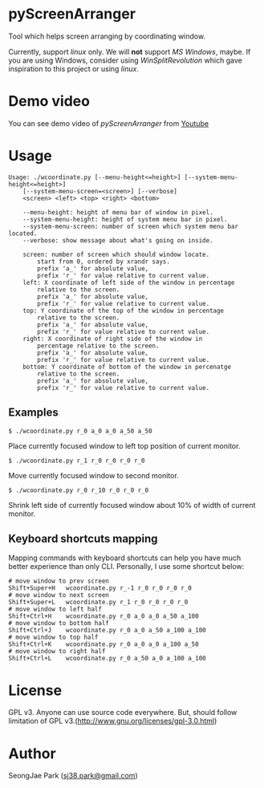 # pyScreenArranger

Tool which helps screen arranging by coordinating window.

Currently, support _linux_ only. We will __not__ support _MS Windows_, maybe.
If you are using Windows, consider using _WinSplitRevolution_ which gave
inspiration to this project or using _linux_.

# Demo video
You can see demo video of _pyScreenArranger_ from
[Youtube](http://youtu.be/MhxKQVNQYVE)

# Usage
```
Usage: ./wcoordinate.py [--menu-height<=height>] [--system-menu-height<=height>]
    [--system-menu-screen=<screen>] [--verbose]
    <screen> <left> <top> <right> <bottom>

    --menu-height: height of menu bar of window in pixel.
    --system-menu-height: height of system menu bar in pixel.
    --system-menu-screen: number of screen which system menu bar located.
    --verbose: show message about what's going on inside.

    screen: number of screen which should window locate.
        start from 0, ordered by xrandr says.
        prefix 'a_' for absolute value,
        prefix 'r_' for value relative to current value.
    left: X coordinate of left side of the window in percentage
        relative to the screen.
        prefix 'a_' for absolute value,
        prefix 'r_' for value relative to current value.
    top: Y coordinate of the top of the window in percentage
        relative to the screen.
        prefix 'a_' for absolute value,
        prefix 'r_' for value relative to current value.
    right: X coordinate of right side of the window in
        percentage relative to the screen.
        prefix 'a_' for absolute value,
        prefix 'r_' for value relative to current value.
    bottom: Y coordinate of bottom of the window in percenatge
        relative to the screen.
        prefix 'a_' for absolute value,
        prefix 'r_' for value relative to current value.
```

## Examples
```
$ ./wcoordinate.py r_0 a_0 a_0 a_50 a_50
```
Place currently focused window to left top position of current monitor.
```
$ ./wcoordinate.py r_1 r_0 r_0 r_0 r_0
```
Move currently focused window to second monitor.
```
$ ./wcoordinate.py r_0 r_10 r_0 r_0 r_0
```
Shrink left side of currently focused window about 10% of width of current
monitor.

## Keyboard shortcuts mapping
Mapping commands with keyboard shortcuts can help you have much better
experience than only CLI.
Personally, I use some shortcut below:

```
# move window to prev screen
Shift+Super+H   wcoordinate.py r_-1 r_0 r_0 r_0 r_0
# move window to next screen
Shift+Super+L   wcoordinate.py r_1 r_0 r_0 r_0 r_0
# move window to left half
Shift+Ctrl+H    wcoordinate.py r_0 a_0 a_0 a_50 a_100
# move window to bottom half
Shift+Ctrl+J    wcoordinate.py r_0 a_0 a_50 a_100 a_100
# move window to top half
Shift+Ctrl+K    wcoordinate.py r_0 a_0 a_0 a_100 a_50
# move window to right half
Shift+Ctrl+L    wcoordinate.py r_0 a_50 a_0 a_100 a_100
```

# License
GPL v3.
Anyone can use source code everywhere. But, should follow limitation of GPL
v3.(http://www.gnu.org/licenses/gpl-3.0.html)

# Author
SeongJae Park (sj38.park@gmail.com)
